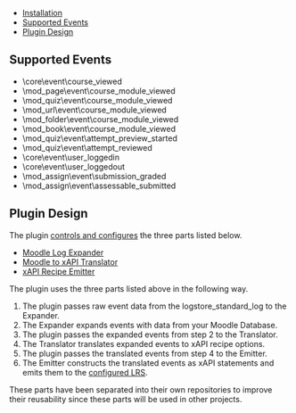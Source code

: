 - [Installation](installation.md)
- [Supported Events](#supported-events)
- [Plugin Design](#plugin-design)

## Supported Events
- \core\event\course_viewed
- \mod_page\event\course_module_viewed
- \mod_quiz\event\course_module_viewed
- \mod_url\event\course_module_viewed
- \mod_folder\event\course_module_viewed
- \mod_book\event\course_module_viewed
- \mod_quiz\event\attempt_preview_started
- \mod_quiz\event\attempt_reviewed
- \core\event\user_loggedin
- \core\event\user_loggedout
- \mod_assign\event\submission_graded
- \mod_assign\event\assessable_submitted

## Plugin Design
The plugin [controls and configures](../classes/log/store.php) the three parts listed below.

- [Moodle Log Expander](https://github.com/LearningLocker/Moodle-Log-Expander)
- [Moodle to xAPI Translator](https://github.com/LearningLocker/Moodle-xAPI-Translator)
- [xAPI Recipe Emitter](https://github.com/LearningLocker/xAPI-Recipe-Emitter)

The plugin uses the three parts listed above in the following way.

1. The plugin passes raw event data from the logstore_standard_log to the Expander.
2. The Expander expands events with data from your Moodle Database.
3. The plugin passes the expanded events from step 2 to the Translator.
4. The Translator translates expanded events to xAPI recipe options.
5. The plugin passes the translated events from step 4 to the Emitter.
6. The Emitter constructs the translated events as xAPI statements and emits them to the [configured LRS](installation.md#configuration).

These parts have been separated into their own repositories to improve their reusability since these parts will be used in other projects.
